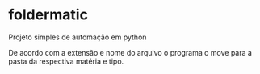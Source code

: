 # foldermatic
Projeto simples de automação em python

De acordo com a extensão e nome do arquivo o programa o move para a pasta da respectiva matéria e tipo.
